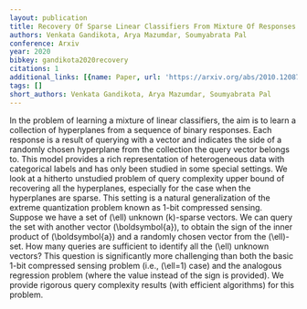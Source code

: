 ```yaml
---
layout: publication
title: Recovery Of Sparse Linear Classifiers From Mixture Of Responses
authors: Venkata Gandikota, Arya Mazumdar, Soumyabrata Pal
conference: Arxiv
year: 2020
bibkey: gandikota2020recovery
citations: 1
additional_links: [{name: Paper, url: 'https://arxiv.org/abs/2010.12087'}]
tags: []
short_authors: Venkata Gandikota, Arya Mazumdar, Soumyabrata Pal
---
```

In the problem of learning a mixture of linear classifiers, the aim is to
learn a collection of hyperplanes from a sequence of binary responses. Each
response is a result of querying with a vector and indicates the side of a
randomly chosen hyperplane from the collection the query vector belongs to.
This model provides a rich representation of heterogeneous data with
categorical labels and has only been studied in some special settings. We look
at a hitherto unstudied problem of query complexity upper bound of recovering
all the hyperplanes, especially for the case when the hyperplanes are sparse.
This setting is a natural generalization of the extreme quantization problem
known as 1-bit compressed sensing. Suppose we have a set of \(\ell\) unknown
\(k\)-sparse vectors. We can query the set with another vector \(\boldsymbol\{a\}\),
to obtain the sign of the inner product of \(\boldsymbol\{a\}\) and a randomly
chosen vector from the \(\ell\)-set. How many queries are sufficient to identify
all the \(\ell\) unknown vectors? This question is significantly more challenging
than both the basic 1-bit compressed sensing problem (i.e., \(\ell=1\) case) and
the analogous regression problem (where the value instead of the sign is
provided). We provide rigorous query complexity results (with efficient
algorithms) for this problem.